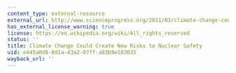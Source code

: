 ```yaml
---
content_type: external-resource
external_url: http://www.scienceprogress.org/2011/03/climate-change-could-create-new-risks-to-u-s-nuclear-reactor-safety/
has_external_license_warning: true
license: https://en.wikipedia.org/wiki/All_rights_reserved
status: ''
title: Climate Change Could Create New Risks to Nuclear Safety
uid: e445a0d8-8d1a-43a2-97ff-a83b9e183035
wayback_url: ''
---
```

